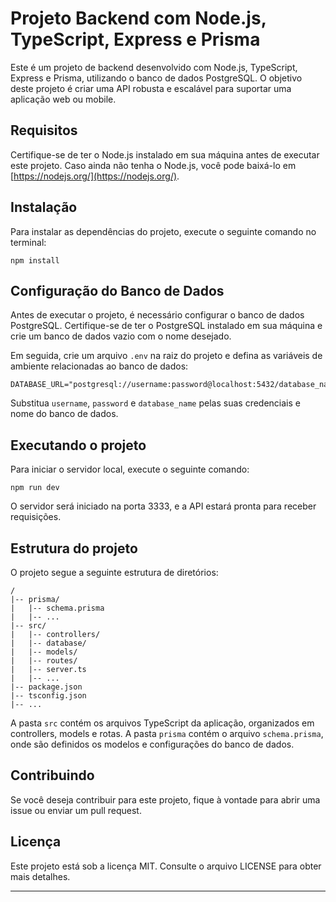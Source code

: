 # Projeto Backend com Node.js, TypeScript, Express e Prisma

Este é um projeto de backend desenvolvido com Node.js, TypeScript, Express e Prisma, utilizando o banco de dados PostgreSQL. O objetivo deste projeto é criar uma API robusta e escalável para suportar uma aplicação web ou mobile.

## Requisitos

Certifique-se de ter o Node.js instalado em sua máquina antes de executar este projeto. Caso ainda não tenha o Node.js, você pode baixá-lo em [https://nodejs.org/](https://nodejs.org/).

## Instalação

Para instalar as dependências do projeto, execute o seguinte comando no terminal:

```
npm install
```

## Configuração do Banco de Dados

Antes de executar o projeto, é necessário configurar o banco de dados PostgreSQL. Certifique-se de ter o PostgreSQL instalado em sua máquina e crie um banco de dados vazio com o nome desejado.

Em seguida, crie um arquivo `.env` na raiz do projeto e defina as variáveis de ambiente relacionadas ao banco de dados:

```
DATABASE_URL="postgresql://username:password@localhost:5432/database_name"
```

Substitua `username`, `password` e `database_name` pelas suas credenciais e nome do banco de dados.

## Executando o projeto

Para iniciar o servidor local, execute o seguinte comando:

```
npm run dev
```

O servidor será iniciado na porta 3333, e a API estará pronta para receber requisições.

## Estrutura do projeto

O projeto segue a seguinte estrutura de diretórios:

```
/
|-- prisma/
|   |-- schema.prisma
|   |-- ...
|-- src/
|   |-- controllers/
|   |-- database/
|   |-- models/
|   |-- routes/
|   |-- server.ts
|   |-- ...
|-- package.json
|-- tsconfig.json
|-- ...
```

A pasta `src` contém os arquivos TypeScript da aplicação, organizados em controllers, models e rotas. A pasta `prisma` contém o arquivo `schema.prisma`, onde são definidos os modelos e configurações do banco de dados.

## Contribuindo

Se você deseja contribuir para este projeto, fique à vontade para abrir uma issue ou enviar um pull request.

## Licença

Este projeto está sob a licença MIT. Consulte o arquivo LICENSE para obter mais detalhes.

---